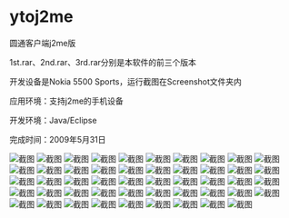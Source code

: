 ytoj2me
=======

圆通客户端j2me版

1st.rar、2nd.rar、3rd.rar分别是本软件的前三个版本

开发设备是Nokia 5500 Sports，运行截图在Screenshot文件夹内

应用环境：支持j2me的手机设备

开发环境：Java/Eclipse

完成时间：2009年5月31日

![截图](Screenshot/AFImg.bmp)
![截图](Screenshot/AFImg-1.bmp)
![截图](Screenshot/AFImg-2.bmp)
![截图](Screenshot/AFImg-3.bmp)
![截图](Screenshot/AFImg-4.bmp)
![截图](Screenshot/AFImg-5.bmp)
![截图](Screenshot/AFImg-6.bmp)
![截图](Screenshot/AFImg-7.bmp)
![截图](Screenshot/AFImg-8.bmp)
![截图](Screenshot/AFImg-9.bmp)
![截图](Screenshot/AFImg-10.bmp)
![截图](Screenshot/AFImg-11.bmp)
![截图](Screenshot/AFImg-12.bmp)
![截图](Screenshot/AFImg-13.bmp)
![截图](Screenshot/AFImg-14.bmp)
![截图](Screenshot/AFImg-15.bmp)
![截图](Screenshot/AFImg-16.bmp)
![截图](Screenshot/AFImg-17.bmp)
![截图](Screenshot/AFImg-18.bmp)
![截图](Screenshot/AFImg-19.bmp)
![截图](Screenshot/AFImg-20.bmp)
![截图](Screenshot/AFImg-21.bmp)
![截图](Screenshot/AFImg-22.bmp)
![截图](Screenshot/AFImg-23.bmp)
![截图](Screenshot/AFImg-24.bmp)
![截图](Screenshot/AFImg-25.bmp)
![截图](Screenshot/AFImg-26.bmp)
![截图](Screenshot/AFImg-27.bmp)
![截图](Screenshot/AFImg-28.bmp)
![截图](Screenshot/AFImg-29.bmp)
![截图](Screenshot/AFImg-30.bmp)
![截图](Screenshot/AFImg-31.bmp)
![截图](Screenshot/AFImg-32.bmp)
![截图](Screenshot/AFImg-33.bmp)
![截图](Screenshot/AFImg-34.bmp)
![截图](Screenshot/AFImg-35.bmp)
![截图](Screenshot/AFImg-36.bmp)
![截图](Screenshot/AFImg-37.bmp)
![截图](Screenshot/AFImg-38.bmp)
![截图](Screenshot/AFImg-39.bmp)
![截图](Screenshot/AFImg-40.bmp)
![截图](Screenshot/AFImg-41.bmp)
![截图](Screenshot/AFImg-42.bmp)
![截图](Screenshot/AFImg-43.bmp)
![截图](Screenshot/AFImg-44.bmp)
![截图](Screenshot/AFImg-45.bmp)
![截图](Screenshot/AFImg-46.bmp)
![截图](Screenshot/AFImg-47.bmp)
![截图](Screenshot/AFImg-48.bmp)
